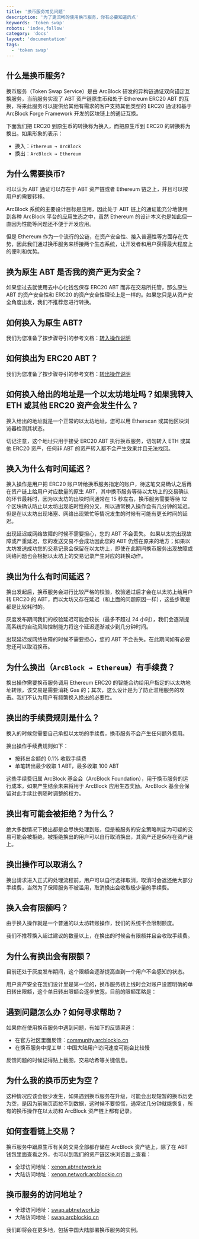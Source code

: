 ```yaml
---
title: '换币服务常见问题'
description: '为了更流畅的使用换币服务，你有必要知道的点'
keywords: 'token swap'
robots: 'index,follow'
category: 'docs'
layout: 'documentation'
tags:
  - 'token swap'
---
```


## 什么是换币服务?

换币服务（Token Swap Service）是由 ArcBlock 研发的异构链通证双向锚定互换服务，当前服务实现了 ABT 资产链原生币和处于 Ethereum ERC20 ABT 的互换，将来此服务可以提供给其他有需求的客户支持其他类型的 ERC20 通证和基于 ArcBlock Forge Framework 开发的区块链上的通证互换。

下面我们把 ERC20 到原生币的转换称为换入，而把原生币到 ERC20 的转换称为换出。如果形象的表示：

- 换入：`Ethereum → ArcBlock`
- 换出：`ArcBlock → Ethereum`

## 为什么需要换币?

可以认为 ABT 通证可以存在于 ABT 资产链或者 Ethereum 链之上，并且可以按用户的需要转移。

ArcBlock 系统的主要设计目标是应用，因此处于 ABT 链上的通证能充分地使用到各种 ArcBlock 平台的应用生态之中，虽然 Ethereum 的设计本义也是如此但一直因为性能等问题还不便于开发应用。

但是 Ethereum 作为一个流行的公链，在资产安全性、接入普遍性等方面存在优势，因此我们通过换币服务来桥接两个生态系统，让开发者和用户获得最大程度上的便利和优势。

## 换为原生 ABT 是否我的资产更为安全？

如果您过去就使用去中心化钱包保存 ERC20 ABT 而非在交易所托管，那么原生 ABT 的资产安全性和 ERC20 的资产安全性理论上是一样的。如果您只是从资产安全角度出发，我们不推荐您进行转换。

## 如何换入为原生 ABT?

我们为您准备了按步骤导引的参考文档：[转入操作说明](./deposit)

## 如何换出为 ERC20 ABT？

我们为您准备了按步骤导引的参考文档：[转出操作说明](./withdraw)

## 如何换入给出的地址是一个以太坊地址吗？如果我转入 ETH 或其他 ERC20 资产会发生什么？

换入给出的地址就是一个正常的以太坊地址，您可以用 Etherscan 或其他区块浏览器检测其状态。

切记注意，这个地址只用于接受 ERC20 ABT 执行换币服务，切勿转入 ETH 或其他 ERC20 资产，任何非 ABT 的资产转入都不会产生效果并且无法找回。

## 换入为什么有时间延迟？

换入操作是用户把 ERC20 账户转给换币服务指定的账户，待这笔交易确认之后再在资产链上给用户对应数量的原生 ABT，其中换币服务等待以太坊上的交易确认的环节最耗时，因为以太坊的出块时间通常在 15 秒左右，换币服务需要等待 12 个区块确认防止以太坊出现临时性的分叉，所以通常换入操作会有几分钟的延迟。但是在以太坊出现堵塞、网络出现繁忙等情况发生的时候有可能有更长时间的延迟。

出现延迟或网络故障的时候不需要担心，您的 ABT 不会丢失。 如果以太坊出现故障或严重延迟，您的发送交易不会成功因此您的 ABT 仍然在原来的地方；如果以太坊发送成功您的交易记录会保留在以太坊上，即使在此期间换币服务出现故障或网络问题也会根据以太坊上的交易记录产生对应的转换动作。

## 换出为什么有时间延迟？

换出发起后，换币服务会进行比较严格的校验，校验通过后才会在以太坊上给用户转 ERC20 的 ABT，而以太坊又存在延迟（和上面的问题原因一样），这些步骤是都是比较耗时的。

灰度发布期间我们的校验延迟可能会较长（最多不超过 24 小时），我们会逐渐提高系统的自动风险控制能力将这个延迟逐渐减少到几分钟时间。

出现延迟或网络故障的时候不需要担心，您的 ABT 不会丢失。在此期间如有必要您还可以取消换币。

## 为什么换出（`ArcBlock → Ethereum`）有手续费？

换出操作需要换币服务调用 Ethereum ERC20 的智能合约给用户指定的以太坊地址转账，该交易是需要消耗 Gas 的；其次，这么设计是为了防止滥用服务的攻击。我们不认为用户有频繁换入换出的必要性。

## 换出的手续费规则是什么？

换入的时候您需要自己承担以太坊的手续费，换币服务不会产生任何额外费用。

换出操作手续费规则如下：

- 按转出金额的 0.1% 收取手续费
- 单笔转出最少收取 1 ABT，最多收取 100 ABT

这些手续费归属 ArcBlock 基金会（ArcBlock Foundation），用于换币服务的运行成本，如果产生结余未来将用于 ArcBlock 应用生态奖励。ArcBlock 基金会保留对此手续比例随时调整的权力。

## 换出有可能会被拒绝？为什么？

绝大多数情况下换出都是会尽快处理到账，但是被服务的安全策略判定为可疑的交易可能会被拒绝，被拒绝换出的用户可以自行取消换出，其资产还是保存在资产链上。

## 换出操作可以取消么？

换出请求进入正式的处理流程前，用户可以自行选择取消，取消时会返还绝大部分手续费，当然为了保障服务不被滥用，取消换出会收取极少量的手续费。

## 换入会有限额吗？

由于换入操作就是一个普通的以太坊转账操作，我们的系统不会限制额度。

我们不推荐换入超过建议的数量以上，在换出的时候会有限额并且会收取手续费。

## 为什么有换出会有限额？

目前还处于灰度发布期间，这个限额会逐渐提高直到一个用户不会感知的状态。

用户资产安全在我们设计里是第一位的，换币服务初上线时会对账户设置明确的单日转出限额，这个单日转出限额会逐步放宽，目前的限额策略是：

## 遇到问题怎么办？如何寻求帮助？

如果你在使用换币服务中遇到问题，有如下的反馈渠道：

- 在官方社区里面反馈：[community.arcblockio.cn](https://community.arcblockio.cn)
- 在换币服务中提工单：中国大陆用户访问速度可能会比较慢

反馈问题的时候记得贴上截图，交易哈希等关键信息。

## 为什么我的换币历史为空？

这种情况应该会很少发生，如果遇到换币服务在升级，可能会出现短暂的换币历史为空，是因为前端页面拉不到数据，这时候不要惊慌，通常过几分钟就能恢复，所有的换币操作在以太坊和 ArcBlock 资产链上都有记录。

## 如何查看链上交易？

换币服务中跟原生币有关的交易全部都存储在 ArcBlock 资产链上，除了在 ABT 钱包里面查看之外，也可以到我们的资产链区块浏览器上查看：

- 全球访问地址：[xenon.abtnetwork.io](https://xenon.abtnetwork.io/node/explorer/txs)
- 大陆访问地址：[xenon.network.arcblockio.cn](https://xenon.network.arcblockio.cn/node/explorer/txs)

## 换币服务的访问地址？

- 全球访问地址：[swap.abtnetwork.io](https://swap.abtnetwork.io)
- 大陆访问地址：[swap.arcblockio.cn](https://swap.arcblockio.cn)

我们即将会在更多地，包括中国大陆部署换币服务的实例。
